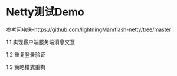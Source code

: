 # Netty测试Demo
参考闪电侠-https://github.com/lightningMan/flash-netty/tree/master

1.1 实现客户端服务端消息交互

1.2 重复登录验证

1.3 策略模式重构
